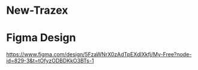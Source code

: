 # New-Trazex

# Figma Design 
https://www.figma.com/design/5FzaWNrX0zAdTpEXdIXkfj/My-Free?node-id=829-3&t=tOfyzODBDKkO3BTs-1

